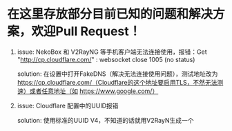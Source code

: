 # 在这里存放部分目前已知的问题和解决方案，欢迎Pull Request！

1. issue: NekoBox 和 V2RayNG 等手机客户端无法连接使用，报错：Get "http://cp.cloudflare.com/" : websocket close 1005 (no status)

   solution: 在设置中打开FakeDNS（解决无法连接使用问题），测试地址改为 https://cp.cloudflare.com/（Cloudflare的这个地址要启用TLS，不然无法测速）或者任意地址（如 https://www.google.com/）
3. issue: Cloudflare 配置中的UUID报错

   solution: 使用标准的UUID V4，不知道的话就用V2RayN生成一个

